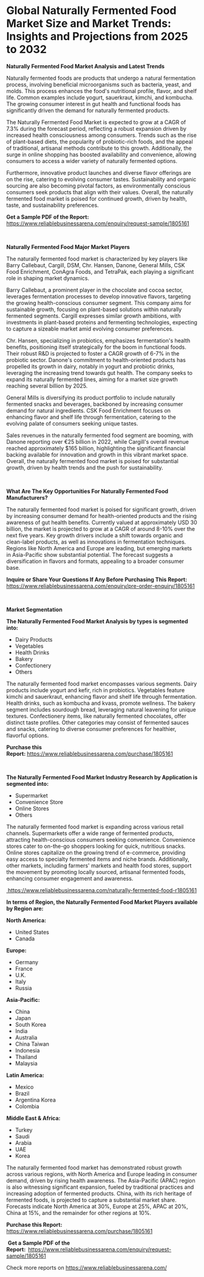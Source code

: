 <p><h1>Global Naturally Fermented Food Market Size and Market Trends: Insights and Projections from 2025 to 2032</h1></p><p><strong>Naturally Fermented Food Market Analysis and Latest Trends</strong></p>
<p><p>Naturally fermented foods are products that undergo a natural fermentation process, involving beneficial microorganisms such as bacteria, yeast, and molds. This process enhances the food's nutritional profile, flavor, and shelf life. Common examples include yogurt, sauerkraut, kimchi, and kombucha. The growing consumer interest in gut health and functional foods has significantly driven the demand for naturally fermented products.</p><p>The Naturally Fermented Food Market is expected to grow at a CAGR of 7.3% during the forecast period, reflecting a robust expansion driven by increased health consciousness among consumers. Trends such as the rise of plant-based diets, the popularity of probiotic-rich foods, and the appeal of traditional, artisanal methods contribute to this growth. Additionally, the surge in online shopping has boosted availability and convenience, allowing consumers to access a wider variety of naturally fermented options.</p><p>Furthermore, innovative product launches and diverse flavor offerings are on the rise, catering to evolving consumer tastes. Sustainability and organic sourcing are also becoming pivotal factors, as environmentally conscious consumers seek products that align with their values. Overall, the naturally fermented food market is poised for continued growth, driven by health, taste, and sustainability preferences.</p></p>
<p><strong>Get a Sample PDF of the Report:&nbsp;</strong> <a href="https://www.reliablebusinessarena.com/enquiry/request-sample/1805161?utm_campaign=2984&utm_medium=2&utm_source=Github&utm_content=ia&utm_term=07042025&utm_id=naturally-fermented-food">https://www.reliablebusinessarena.com/enquiry/request-sample/1805161</a></p>
<p>&nbsp;</p>
<p><strong>Naturally Fermented Food Major Market Players</strong></p>
<p><p>The naturally fermented food market is characterized by key players like Barry Callebaut, Cargill, DSM, Chr. Hansen, Danone, General Mills, CSK Food Enrichment, ConAgra Foods, and TetraPak, each playing a significant role in shaping market dynamics. </p><p>Barry Callebaut, a prominent player in the chocolate and cocoa sector, leverages fermentation processes to develop innovative flavors, targeting the growing health-conscious consumer segment. This company aims for sustainable growth, focusing on plant-based solutions within naturally fermented segments. Cargill expresses similar growth ambitions, with investments in plant-based proteins and fermenting technologies, expecting to capture a sizeable market amid evolving consumer preferences.</p><p>Chr. Hansen, specializing in probiotics, emphasizes fermentation's health benefits, positioning itself strategically for the boom in functional foods. Their robust R&D is projected to foster a CAGR growth of 6-7% in the probiotic sector. Danone's commitment to health-oriented products has propelled its growth in dairy, notably in yogurt and probiotic drinks, leveraging the increasing trend towards gut health. The company seeks to expand its naturally fermented lines, aiming for a market size growth reaching several billion by 2025.</p><p>General Mills is diversifying its product portfolio to include naturally fermented snacks and beverages, backboned by increasing consumer demand for natural ingredients. CSK Food Enrichment focuses on enhancing flavor and shelf life through fermentation, catering to the evolving palate of consumers seeking unique tastes. </p><p>Sales revenues in the naturally fermented food segment are booming, with Danone reporting over €25 billion in 2022, while Cargill's overall revenue reached approximately $165 billion, highlighting the significant financial backing available for innovation and growth in this vibrant market space. Overall, the naturally fermented food market is poised for substantial growth, driven by health trends and the push for sustainability.</p></p>
<p>&nbsp;</p>
<p><strong>What Are The Key Opportunities For Naturally Fermented Food Manufacturers?</strong></p>
<p><p>The naturally fermented food market is poised for significant growth, driven by increasing consumer demand for health-oriented products and the rising awareness of gut health benefits. Currently valued at approximately USD 30 billion, the market is projected to grow at a CAGR of around 8-10% over the next five years. Key growth drivers include a shift towards organic and clean-label products, as well as innovations in fermentation techniques. Regions like North America and Europe are leading, but emerging markets in Asia-Pacific show substantial potential. The forecast suggests a diversification in flavors and formats, appealing to a broader consumer base.</p></p>
<p><strong>Inquire or Share Your Questions If Any Before Purchasing This Report:</strong> <a href="https://www.reliablebusinessarena.com/enquiry/pre-order-enquiry/1805161?utm_campaign=2984&utm_medium=2&utm_source=Github&utm_content=ia&utm_term=07042025&utm_id=naturally-fermented-food">https://www.reliablebusinessarena.com/enquiry/pre-order-enquiry/1805161</a></p>
<p>&nbsp;</p>
<p><strong>Market Segmentation</strong></p>
<p><strong>The Naturally Fermented Food Market Analysis by types is segmented into:</strong></p>
<p><ul><li>Dairy Products</li><li>Vegetables</li><li>Health Drinks</li><li>Bakery</li><li>Confectionery</li><li>Others</li></ul></p>
<p><p>The naturally fermented food market encompasses various segments. Dairy products include yogurt and kefir, rich in probiotics. Vegetables feature kimchi and sauerkraut, enhancing flavor and shelf life through fermentation. Health drinks, such as kombucha and kvass, promote wellness. The bakery segment includes sourdough bread, leveraging natural leavening for unique textures. Confectionery items, like naturally fermented chocolates, offer distinct taste profiles. Other categories may consist of fermented sauces and snacks, catering to diverse consumer preferences for healthier, flavorful options.</p></p>
<p><strong>Purchase this Report:&nbsp;</strong><a href="https://www.reliablebusinessarena.com/purchase/1805161?utm_campaign=2984&utm_medium=2&utm_source=Github&utm_content=ia&utm_term=07042025&utm_id=naturally-fermented-food">https://www.reliablebusinessarena.com/purchase/1805161</a></p>
<p>&nbsp;</p>
<p><strong>The Naturally Fermented Food Market Industry Research by Application is segmented into:</strong></p>
<p><ul><li>Supermarket</li><li>Convenience Store</li><li>Online Stores</li><li>Others</li></ul></p>
<p><p>The naturally fermented food market is expanding across various retail channels. Supermarkets offer a wide range of fermented products, attracting health-conscious consumers seeking convenience. Convenience stores cater to on-the-go shoppers looking for quick, nutritious snacks. Online stores capitalize on the growing trend of e-commerce, providing easy access to specialty fermented items and niche brands. Additionally, other markets, including farmers' markets and health food stores, support the movement by promoting locally sourced, artisanal fermented foods, enhancing consumer engagement and awareness.</p></p>
<p><a href="https://www.reliablebusinessarena.com/naturally-fermented-food-r1805161?utm_campaign=2984&utm_medium=2&utm_source=Github&utm_content=ia&utm_term=07042025&utm_id=naturally-fermented-food">&nbsp;https://www.reliablebusinessarena.com/naturally-fermented-food-r1805161</a></p>
<p><strong>In terms of Region, the Naturally Fermented Food Market Players available by Region are:</strong></p>
<p>
    <p> <strong> North America: </strong>
        <ul>
            <li>United States</li>
            <li>Canada</li>
        </ul>
        </p> 
    <p> <strong> Europe: </strong>
        <ul>
            <li>Germany</li>
            <li>France</li>
            <li>U.K.</li>
            <li>Italy</li>
            <li>Russia</li>
        </ul>
        </p> 
    <p> <strong> Asia-Pacific: </strong>
        <ul>
            <li>China</li>
            <li>Japan</li>
            <li>South Korea</li>
            <li>India</li>
            <li>Australia</li>
            <li>China Taiwan</li>
            <li>Indonesia</li>
            <li>Thailand</li>
            <li>Malaysia</li>
        </ul>
        </p> 
    <p> <strong> Latin America: </strong>
        <ul>
            <li>Mexico</li>
            <li>Brazil</li>
            <li>Argentina Korea</li>
            <li>Colombia</li>
        </ul>
        </p> 
    <p> <strong> Middle East & Africa: </strong>
        <ul>
            <li>Turkey</li>
            <li>Saudi</li>
            <li>Arabia</li>
            <li>UAE</li>
            <li>Korea</li>
        </ul>
    </p>
    </p>
<p><p>The naturally fermented food market has demonstrated robust growth across various regions, with North America and Europe leading in consumer demand, driven by rising health awareness. The Asia-Pacific (APAC) region is also witnessing significant expansion, fueled by traditional practices and increasing adoption of fermented products. China, with its rich heritage of fermented foods, is projected to capture a substantial market share. Forecasts indicate North America at 30%, Europe at 25%, APAC at 20%, China at 15%, and the remainder for other regions at 10%.</p></p>
<p><strong>Purchase this Report: </strong><a href="https://www.reliablebusinessarena.com/purchase/1805161?utm_campaign=2984&utm_medium=2&utm_source=Github&utm_content=ia&utm_term=07042025&utm_id=naturally-fermented-food">https://www.reliablebusinessarena.com/purchase/1805161</a></p>
<p>&nbsp;<strong>Get a Sample PDF of the Report:&nbsp;&nbsp;</strong><a href="https://www.reliablebusinessarena.com/enquiry/request-sample/1805161?utm_campaign=2984&utm_medium=2&utm_source=Github&utm_content=ia&utm_term=07042025&utm_id=naturally-fermented-food">https://www.reliablebusinessarena.com/enquiry/request-sample/1805161</a></p>
<p><strong></strong></p>
<p>Check more reports on <a href="https://www.reliablebusinessarena.com/?utm_campaign=2984&utm_medium=2&utm_source=Github&utm_content=ia&utm_term=07042025&utm_id=naturally-fermented-food">https://www.reliablebusinessarena.com/</a></p>